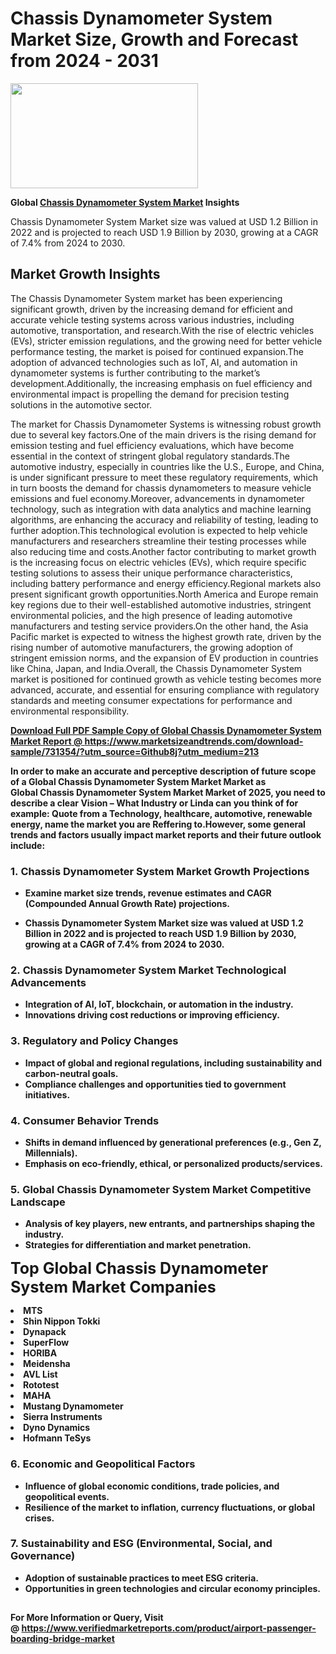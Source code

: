 <H1>Chassis Dynamometer System Market Size, Growth and Forecast from 2024 - 2031</H1><img class="aligncenter size-medium wp-image-584254" src="https://thirdeyenews.in/wp-content/uploads/2024/09/Global-Market-Research-300x168.jpeg" alt="" width="300" height="168" /><p><strong>Global&nbsp;<a href="https://www.marketsizeandtrends.com/download-sample/731354/?utm_source=Github8j?utm_medium=213">Chassis Dynamometer System Market</a> Insights</strong></p><p>Chassis Dynamometer System Market size was valued at USD 1.2 Billion in 2022 and is projected to reach USD 1.9 Billion by 2030, growing at a CAGR of 7.4% from 2024 to 2030.</p><p><h2>Market Growth Insights</h2> <p>The Chassis Dynamometer System market has been experiencing significant growth, driven by the increasing demand for efficient and accurate vehicle testing systems across various industries, including automotive, transportation, and research.With the rise of electric vehicles (EVs), stricter emission regulations, and the growing need for better vehicle performance testing, the market is poised for continued expansion.The adoption of advanced technologies such as IoT, AI, and automation in dynamometer systems is further contributing to the market’s development.Additionally, the increasing emphasis on fuel efficiency and environmental impact is propelling the demand for precision testing solutions in the automotive sector.</p> <p><strong><a href="#"></a></strong></p> <p>The market for Chassis Dynamometer Systems is witnessing robust growth due to several key factors.One of the main drivers is the rising demand for emission testing and fuel efficiency evaluations, which have become essential in the context of stringent global regulatory standards.The automotive industry, especially in countries like the U.S., Europe, and China, is under significant pressure to meet these regulatory requirements, which in turn boosts the demand for chassis dynamometers to measure vehicle emissions and fuel economy.Moreover, advancements in dynamometer technology, such as integration with data analytics and machine learning algorithms, are enhancing the accuracy and reliability of testing, leading to further adoption.This technological evolution is expected to help vehicle manufacturers and researchers streamline their testing processes while also reducing time and costs.Another factor contributing to market growth is the increasing focus on electric vehicles (EVs), which require specific testing solutions to assess their unique performance characteristics, including battery performance and energy efficiency.Regional markets also present significant growth opportunities.North America and Europe remain key regions due to their well-established automotive industries, stringent environmental policies, and the high presence of leading automotive manufacturers and testing service providers.On the other hand, the Asia Pacific market is expected to witness the highest growth rate, driven by the rising number of automotive manufacturers, the growing adoption of stringent emission norms, and the expansion of EV production in countries like China, Japan, and India.Overall, the Chassis Dynamometer System market is positioned for continued growth as vehicle testing becomes more advanced, accurate, and essential for ensuring compliance with regulatory standards and meeting consumer expectations for performance and environmental responsibility.</p> <p><strong><a href="#"></p><p><span class=""><strong>Download Full PDF Sample Copy of Global Chassis Dynamometer System Market Report</strong> @ <a href="https://www.marketsizeandtrends.com/download-sample/731354/?utm_source=Github8j?utm_medium=213" target="_blank">https://www.marketsizeandtrends.com/download-sample/731354/?utm_source=Github8j?utm_medium=213</a></span></p><p>In order to make an accurate and perceptive description of future scope of a Global&nbsp;Chassis Dynamometer System Market Market as Global&nbsp;Chassis Dynamometer System Market Market of 2025, you need to describe a clear Vision &ndash; What Industry or Linda can you think of for example: Quote from a Technology, healthcare, automotive, renewable energy, name the market you are Reffering to.However, some general trends and factors usually impact market reports and their future outlook include:</p><h3>1.&nbsp;<strong>Chassis Dynamometer System Market Growth Projections</strong></h3><ul><li>Examine market size trends, revenue estimates and CAGR (Compounded Annual Growth Rate) projections.</li><li><p>Chassis Dynamometer System Market size was valued at USD 1.2 Billion in 2022 and is projected to reach USD 1.9 Billion by 2030, growing at a CAGR of 7.4% from 2024 to 2030.</p></li></ul><h3>2.&nbsp;<strong>Chassis Dynamometer System Market Technological Advancements</strong></h3><ul><li>Integration of AI, IoT, blockchain, or automation in the industry.</li><li>Innovations driving cost reductions or improving efficiency.</li></ul><h3>3.&nbsp;<strong>Regulatory and Policy Changes</strong></h3><ul><li>Impact of global and regional regulations, including sustainability and carbon-neutral goals.</li><li>Compliance challenges and opportunities tied to government initiatives.</li></ul><h3>4.&nbsp;<strong>Consumer Behavior Trends</strong></h3><ul><li>Shifts in demand influenced by generational preferences (e.g., Gen Z, Millennials).</li><li>Emphasis on eco-friendly, ethical, or personalized products/services.</li></ul><h3>5.&nbsp;<strong>Global Chassis Dynamometer System Market Competitive Landscape</strong></h3><ul><li>Analysis of key players, new entrants, and partnerships shaping the industry.</li><li>Strategies for differentiation and market penetration.</li></ul><p data-pm-slice="1 1 []"><span style="color: inherit; font-family: inherit; font-size: 25px;">Top Global Chassis Dynamometer System Market Companies</span></p><div class="" data-test-id=""><p><li>MTS</li><li> Shin Nippon Tokki</li><li> Dynapack</li><li> SuperFlow</li><li> HORIBA</li><li> Meidensha</li><li> AVL List</li><li> Rototest</li><li> MAHA</li><li> Mustang Dynamometer</li><li> Sierra Instruments</li><li> Dyno Dynamics</li><li> Hofmann TeSys</li></p></div><h3>6.&nbsp;<strong>Economic and Geopolitical Factors</strong></h3><ul><li>Influence of global economic conditions, trade policies, and geopolitical events.</li><li>Resilience of the market to inflation, currency fluctuations, or global crises.</li></ul><h3>7.&nbsp;<strong>Sustainability and ESG (Environmental, Social, and Governance)</strong></h3><ul><li>Adoption of sustainable practices to meet ESG criteria.</li><li>Opportunities in green technologies and circular economy principles.</li></ul><h2><strong style="font-size: 14px;">For More Information or Query, Visit @&nbsp;</strong><a style="background-color: #ffffff; font-size: 14px;" href="https://www.marketsizeandtrends.com/report/chassis-dynamometer-system-market/" target="_blank">https://www.verifiedmarketreports.com/product/airport-passenger-boarding-bridge-market</a></h2>